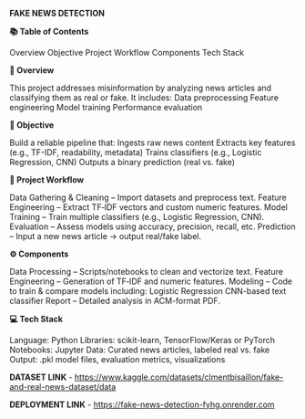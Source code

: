 **FAKE NEWS DETECTION**

**📚 Table of Contents**

Overview
Objective
Project Workflow
Components
Tech Stack

**🌟 Overview**

This project addresses misinformation by analyzing news articles and classifying them as real or fake. It includes:
Data preprocessing
Feature engineering
Model training
Performance evaluation

**🎯 Objective**

Build a reliable pipeline that:
Ingests raw news content
Extracts key features (e.g., TF-IDF, readability, metadata)
Trains classifiers (e.g., Logistic Regression, CNN)
Outputs a binary prediction (real vs. fake)

**🔄 Project Workflow**

Data Gathering & Cleaning – Import datasets and preprocess text.
Feature Engineering – Extract TF‑IDF vectors and custom numeric features.
Model Training – Train multiple classifiers (e.g., Logistic Regression, CNN).
Evaluation – Assess models using accuracy, precision, recall, etc.
Prediction – Input a new news article → output real/fake label.

**⚙️ Components**

Data Processing – Scripts/notebooks to clean and vectorize text.
Feature Engineering – Generation of TF‑IDF and numeric features.
Modeling – Code to train & compare models including:
Logistic Regression
CNN-based text classifier
Report – Detailed analysis in ACM-format PDF.

**💻 Tech Stack**

Language: Python
Libraries: scikit-learn, TensorFlow/Keras or PyTorch
Notebooks: Jupyter
Data: Curated news articles, labeled real vs. fake
Output: .pkl model files, evaluation metrics, visualizations

**DATASET LINK** - https://www.kaggle.com/datasets/clmentbisaillon/fake-and-real-news-dataset/data

**DEPLOYMENT LINK** - https://fake-news-detection-fyhg.onrender.com
